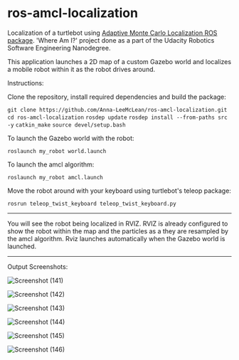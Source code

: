 # ros-amcl-localization
Localization of a turtlebot using [Adaptive Monte Carlo Localization ROS package](http://wiki.ros.org/amcl). 'Where Am I?' project done as a part of the Udacity Robotics Software Engineering Nanodegree.


This application launches a 2D map of a custom Gazebo world and localizes a mobile robot within it as the robot drives around. 

Instructions:

Clone the repository, install required dependencies and build the package:

`git clone https://github.com/Anna-LeeMcLean/ros-amcl-localization.git`
`cd ros-amcl-localization`
`rosdep update`
`rosdep install --from-paths src -y`
`catkin_make`
`source devel/setup.bash`

To launch the Gazebo world with the robot:

`roslaunch my_robot world.launch`

To launch the amcl algorithm:

`roslaunch my_robot amcl.launch`

Move the robot around with your keyboard using turtlebot's teleop package:

`rosrun teleop_twist_keyboard teleop_twist_keyboard.py`


---

You will see the robot being localized in RVIZ. RVIZ is already configured to show the robot within the map and the particles as a they are resampled by the amcl algorithm. 
Rviz launches automatically when the Gazebo world is launched.

---

Output Screenshots:

![Screenshot (141)](https://user-images.githubusercontent.com/60242931/179150707-f963cfc6-a38b-461e-9f3a-7915c6869f35.png)

![Screenshot (142)](https://user-images.githubusercontent.com/60242931/179150724-13917b47-ee0f-4011-be4c-0633e57cde2a.png)

![Screenshot (143)](https://user-images.githubusercontent.com/60242931/179150739-a0e02b88-3d85-4fcc-95f9-b22753d34952.png)

![Screenshot (144)](https://user-images.githubusercontent.com/60242931/179150752-03fbe3d4-ce2f-48db-b643-7c94d6505d9b.png)

![Screenshot (145)](https://user-images.githubusercontent.com/60242931/179150772-c2f01ceb-d0e8-4056-ba59-60cbb4da4dd7.png)

![Screenshot (146)](https://user-images.githubusercontent.com/60242931/179150789-fd05ebe5-a7c4-48e7-9154-7554157264f8.png)

